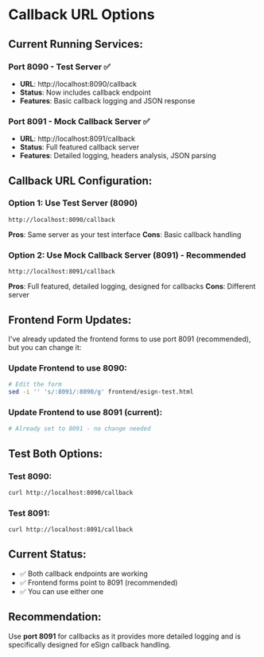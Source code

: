 # Callback URL Options

## Current Running Services:

### Port 8090 - Test Server ✅
- **URL**: http://localhost:8090/callback
- **Status**: Now includes callback endpoint
- **Features**: Basic callback logging and JSON response

### Port 8091 - Mock Callback Server ✅  
- **URL**: http://localhost:8091/callback
- **Status**: Full featured callback server
- **Features**: Detailed logging, headers analysis, JSON parsing

## Callback URL Configuration:

### Option 1: Use Test Server (8090)
```
http://localhost:8090/callback
```
**Pros**: Same server as your test interface
**Cons**: Basic callback handling

### Option 2: Use Mock Callback Server (8091) - Recommended
```
http://localhost:8091/callback
```
**Pros**: Full featured, detailed logging, designed for callbacks
**Cons**: Different server

## Frontend Form Updates:

I've already updated the frontend forms to use port 8091 (recommended), but you can change it:

### Update Frontend to use 8090:
```bash
# Edit the form
sed -i '' 's/:8091/:8090/g' frontend/esign-test.html
```

### Update Frontend to use 8091 (current):
```bash
# Already set to 8091 - no change needed
```

## Test Both Options:

### Test 8090:
```bash
curl http://localhost:8090/callback
```

### Test 8091:
```bash  
curl http://localhost:8091/callback
```

## Current Status:
- ✅ Both callback endpoints are working
- ✅ Frontend forms point to 8091 (recommended)
- ✅ You can use either one

## Recommendation:
Use **port 8091** for callbacks as it provides more detailed logging and is specifically designed for eSign callback handling.